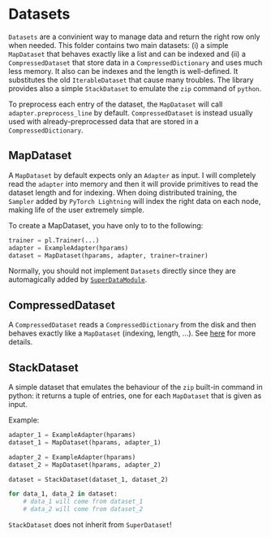 # Datasets

`Datasets` are a convinient way to manage data and return the right row only when needed.
This folder contains two main datasets: (i) a simple `MapDataset` that behaves exactly like a list and can be indexed and (ii) a `CompressedDataset` that store data in a `CompressedDictionary` and uses much less memory. It also can be indexes and the length is well-defined. It substitutes the old `IterableDataset` that cause many troubles. The library provides also a simple `StackDataset` to emulate the `zip` command of `python`.

To preprocess each entry of the dataset, the `MapDataset` will call `adapter.preprocess_line` by default. `CompressedDataset`  is instead usually used with already-preprocessed data that are stored in a `CompressedDictionary`.


## MapDataset

A `MapDataset` by default expects only an `Adapter` as input. I will completely read the `adapter` into memory and then it will provide primitives to read the dataset length and for indexing. When doing distributed training, the `Sampler` added by `PyTorch Lightning` will index the right data on each node, making life of the user extremely simple.

To create a MapDataset, you have only to to the following:
```python
trainer = pl.Trainer(...)
adapter = ExampleAdapter(hparams)
dataset = MapDataset(hparams, adapter, trainer=trainer)
```

Normally, you should not implement `Datasets` directly since they are automagically added by [`SuperDataModule`](/transformers-lightning/datamodules).


## CompressedDataset

A `CompressedDataset` reads a `CompressedDictionary` from the disk and then behaves exactly like a `MapDataset` (indexing, length, ...).
See [here](https://github.com/lucadiliello/compressed-dictionary) for more details.


## StackDataset

A simple dataset that emulates the behaviour of the `zip` built-in command in python: it returns a tuple of entries, one for each `MapDataset` that is given as input.

Example:
```python
adapter_1 = ExampleAdapter(hparams)
dataset_1 = MapDataset(hparams, adapter_1)

adapter_2 = ExampleAdapter(hparams)
dataset_2 = MapDataset(hparams, adapter_2)

dataset = StackDataset(dataset_1, dataset_2)

for data_1, data_2 in dataset:
    # data_1 will come from dataset_1
    # data_2 will come from dataset_2
```

`StackDataset` does not inherit from `SuperDataset`!